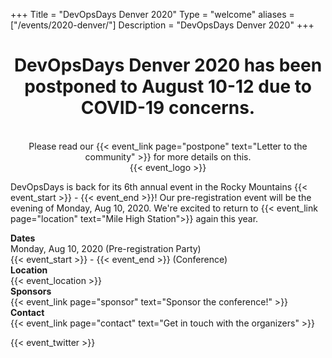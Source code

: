 +++
Title = "DevOpsDays Denver 2020"
Type = "welcome"
aliases = ["/events/2020-denver/"]
Description = "DevOpsDays Denver 2020"
+++

<div style="text-align:center">
    <h1>DevOpsDays Denver 2020 has been postponed to August 10-12 due to COVID-19 concerns.</h1><br>
    Please read our {{< event_link page="postpone" text="Letter to the community" >}} for more details on this.
</div>

<div style="text-align:center;">
  {{< event_logo >}}
</div>

<div class = "row">
  <p>
    DevOpsDays is back for its 6th annual event in the Rocky Mountains {{< event_start >}} - {{< event_end >}}! Our pre-registration event will be the evening of Monday, Aug 10, 2020. We're excited to return to  {{< event_link page="location" text="Mile High Station">}} again this year.
  </p>
</div>
<div class = "row">
  <div class = "col-md-2">
    <strong>Dates</strong>
  </div>
  <div class = "col-md-8">
    Monday, Aug 10, 2020 (Pre-registration Party)<br>
    {{< event_start >}} - {{< event_end >}} (Conference)
  </div>
</div>

<div class = "row">
  <div class = "col-md-2">
    <strong>Location</strong>
  </div>
  <div class = "col-md-8">
    {{< event_location >}}
  </div>
</div>

<!-- <div class = "row">
  <div class = "col-md-2">
    <strong>Register</strong>
  </div>
  <div class = "col-md-8">
    {{< event_link page="registration" text="Register to attend the conference!" >}}
  </div>
</div> -->

<!-- <div class = "row">
  <div class = "col-md-2">
    <strong>Propose</strong>
  </div>
  <div class = "col-md-8">
    {{< event_link page="propose" text="Propose a talk!" >}}
  </div>
</div> -->

<!-- <div class = "row">
  <div class = "col-md-2">
    <strong>Program</strong>
  </div>
  <div class = "col-md-8">
    View the {{< event_link page="program" text="program." >}}
  </div>
</div> -->

<!-- <div class = "row">
  <div class = "col-md-2">
    <strong>Speakers</strong>
  </div>
  <div class = "col-md-8">
    Check out the {{< event_link page="speakers" text="speakers!" >}}
  </div>
</div> -->

<div class = "row">
  <div class = "col-md-2">
    <strong>Sponsors</strong>
  </div>
  <div class = "col-md-8">
    {{< event_link page="sponsor" text="Sponsor the conference!" >}}
  </div>
</div>

<div class = "row">
  <div class = "col-md-2">
    <strong>Contact</strong>
  </div>
  <div class = "col-md-8">
    {{< event_link page="contact" text="Get in touch with the organizers" >}}
  </div>
</div>

{{< event_twitter >}}
